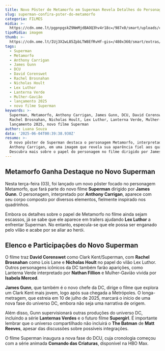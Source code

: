 ```yaml
---
title: Novo Pôster de Metamorfo em Superman Revela Detalhes do Personagem
slug: superman-confira-pster-do-metamorfo
categoria: FILMES
midia: >-
  https://cdn.ome.lt/pgpnpgskZ9NmMjdBAOQ3hv4r18c=/987x0/smart/uploads/conteudo/fotos/sem_titulo53.png
tipoMidia: imagem
thumb: >-
  https://cdn.ome.lt/IUj3X2wL85ZpbLTW8EfRvHf-gis=/480x360/smart/extras/conteudos/sem_titulo53.png
tags:
  - Superman
  - Metamorfo
  - Anthony Carrigan
  - James Gunn
  - DCU
  - David Corenswet
  - Rachel Brosnahan
  - Nicholas Hoult
  - Lex Luthor
  - Lanterna Verde
  - Mulher-Gavião
  - lançamento 2025
  - novo filme Superman
keywords: >-
  Superman, Metamorfo, Anthony Carrigan, James Gunn, DCU, David Corenswet,
  Rachel Brosnahan, Nicholas Hoult, Lex Luthor, Lanterna Verde, Mulher-Gavião,
  lançamento 2025, novo filme Superman
author: Luana Souza
data: '2025-06-04T00:39:38.930Z'
resumo: >-
  O novo pôster de Superman destaca o personagem Metamorfo, interpretado por
  Anthony Carrigan, em uma imagem que revela sua aparência fiel aos quadrinhos.
  Descubra mais sobre o papel do personagem no filme dirigido por James Gunn.
---
```


## Metamorfo Ganha Destaque no Novo Superman

<blockquote class="twitter-tweet"><a href="https://twitter.com/user/status/1930052987197542548"></a></blockquote>

Nesta terça-feira (03), foi lançado um novo pôster focado no personagem Metamorfo, que fará parte do novo filme **Superman** dirigido por **James Gunn**. O personagem, interpretado por **Anthony Carrigan**, aparece com seu corpo composto por diversos elementos, fielmente inspirado nos quadrinhos.

Embora os detalhes sobre o papel de Metamorfo no filme ainda sejam escassos, já se sabe que ele aparece em trailers ajudando **Lex Luthor** a enfrentar Superman. No entanto, especula-se que ele possa ser enganado pelo vilão e acabe por se aliar ao herói.

## Elenco e Participações do Novo Superman

O filme traz **David Corenswet** como Clark Kent/Superman, com **Rachel Brosnahan** como Lois Lane e **Nicholas Hoult** no papel do vilão Lex Luthor. Outros personagens icônicos da DC também farão aparições, como Lanterna Verde interpretado por **Nathan Fillion** e Mulher-Gavião vivida por **Isabela Merced**.

**James Gunn**, que também é o novo chefe da DC, dirige o filme que explora um Clark Kent mais jovem, logo após sua chegada a Metrópoles. O longa-metragem, que estreia em 10 de julho de 2025, marcará o início de uma nova fase do universo DC, embora não seja uma narrativa de origem.

Além disso, Gunn supervisionará outras produções do universo DC, incluindo a série **Lanternas Verdes** e o futuro filme **Supergirl**. É importante lembrar que o universo compartilhado não incluirá o **The Batman** de **Matt Reeves**, apesar das discussões sobre possíveis integrações.

O filme Superman inaugura a nova fase do DCU, cuja cronologia começou com a série animada **Comando das Criaturas**, disponível na HBO Max.
